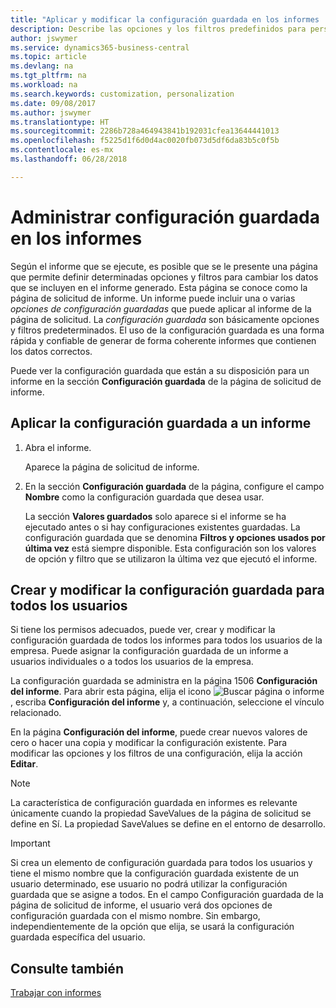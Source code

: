 ```yaml
---
title: "Aplicar y modificar la configuración guardada en los informes | Documentos de Microsoft"
description: Describe las opciones y los filtros predefinidos para personalizar un informe y para generar los datos correctos.
author: jswymer
ms.service: dynamics365-business-central
ms.topic: article
ms.devlang: na
ms.tgt_pltfrm: na
ms.workload: na
ms.search.keywords: customization, personalization
ms.date: 09/08/2017
ms.author: jswymer
ms.translationtype: HT
ms.sourcegitcommit: 2286b728a464943841b192031cfea13644441013
ms.openlocfilehash: f5225d1f6d0d4ac0020fb073d5df6da83b5c0f5b
ms.contentlocale: es-mx
ms.lasthandoff: 06/28/2018

---
```

# <a name="managing-saved-settings-on-reports"></a>Administrar configuración guardada en los informes
Según el informe que se ejecute, es posible que se le presente una página que permite definir determinadas opciones y filtros para cambiar los datos que se incluyen en el informe generado. Esta página se conoce como la página de solicitud de informe. Un informe puede incluir una o varias *opciones de configuración guardadas* que puede aplicar al informe de la página de solicitud. La *configuración guardada* son básicamente opciones y filtros predeterminados. El uso de la configuración guardada es una forma rápida y confiable de generar de forma coherente informes que contienen los datos correctos.

Puede ver la configuración guardada que están a su disposición para un informe en la sección **Configuración guardada** de la página de solicitud de informe.  

## <a name="apply-saved-settings-to-a-report"></a>Aplicar la configuración guardada a un informe
1. Abra el informe.

   Aparece la página de solicitud de informe.    
2. En la sección **Configuración guardada** de la página, configure el campo **Nombre** como la configuración guardada que desea usar.

   La sección **Valores guardados** solo aparece si el informe se ha ejecutado antes o si hay configuraciones existentes guardadas. La configuración guardada que se denomina **Filtros y opciones usados por última vez** está siempre disponible. Esta configuración son los valores de opción y filtro que se utilizaron la última vez que ejecutó el informe.

## <a name="create-and-modify-saved-settings-for-all-users"></a>Crear y modificar la configuración guardada para todos los usuarios
Si tiene los permisos adecuados, puede ver, crear y modificar la configuración guardada de todos los informes para todos los usuarios de la empresa. Puede asignar la configuración guardada de un informe a usuarios individuales o a todos los usuarios de la empresa.

La configuración guardada se administra en la página 1506 **Configuración del informe**. Para abrir esta página, elija el icono ![Buscar página o informe](media/ui-search/search_small.png "icono Buscar página o informe"), escriba **Configuración del informe** y, a continuación, seleccione el vínculo relacionado.

En la página **Configuración del informe**, puede crear nuevos valores de cero o hacer una copia y modificar la configuración existente. Para modificar las opciones y los filtros de una configuración, elija la acción **Editar**.

> [!NOTE]
> La característica de configuración guardada en informes es relevante únicamente cuando la propiedad SaveValues de la página de solicitud se define en Sí. La propiedad SaveValues se define en el entorno de desarrollo.  

> [!Important]
> Si crea un elemento de configuración guardada para todos los usuarios y tiene el mismo nombre que la configuración guardada existente de un usuario determinado, ese usuario no podrá utilizar la configuración guardada que se asigne a todos.  En el campo Configuración guardada de la página de solicitud de informe, el usuario verá dos opciones de configuración guardada con el mismo nombre. Sin embargo, independientemente de la opción que elija, se usará la configuración guardada específica del usuario.

## <a name="see-also"></a>Consulte también
[Trabajar con informes](ui-work-report.md)  

